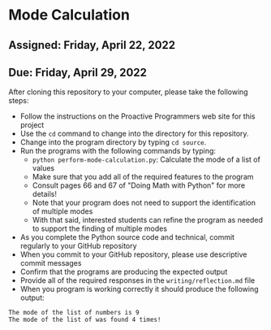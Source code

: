 # Mode Calculation

## Assigned: Friday, April 22, 2022
## Due: Friday, April 29, 2022

After cloning this repository to your computer, please take the following steps:

- Follow the instructions on the Proactive Programmers web site for this project
- Use the `cd` command to change into the directory for this repository.
- Change into the program directory by typing `cd source`.
- Run the programs with the following commands by typing:
  - `python perform-mode-calculation.py`: Calculate the mode of a list of values
  - Make sure that you add all of the required features to the program
  - Consult pages 66 and 67 of "Doing Math with Python" for more details!
  - Note that your program does not need to support the identification of multiple modes
  - With that said, interested students can refine the program as needed to support the finding of multiple modes
- As you complete the Python source code and technical, commit regularly to your GitHub repository
- When you commit to your GitHub repository, please use descriptive commit messages
- Confirm that the programs are producing the expected output
- Provide all of the required responses in the `writing/reflection.md` file
- When you program is working correctly it should produce the following output:

```
The mode of the list of numbers is 9
The mode of the list of was found 4 times!
```
